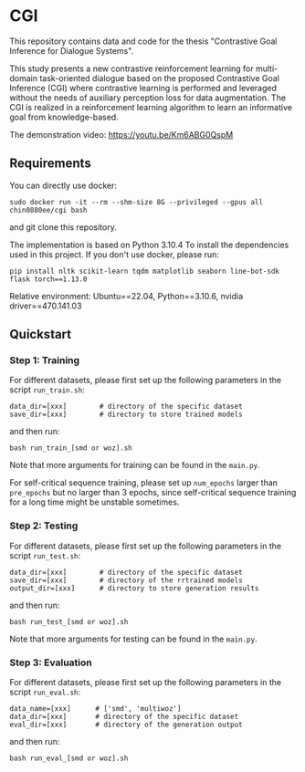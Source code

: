 # CGI
This repository contains data and code for the thesis "Contrastive Goal Inference for Dialogue Systems".

This study presents a new contrastive reinforcement learning for multi-domain task-oriented dialogue based on the proposed Contrastive Goal Inference (CGI) where contrastive learning is performed and leveraged without the needs of auxiliary perception loss for data augmentation. The CGI is realized in a reinforcement learning algorithm to learn an informative goal from knowledge-based.

The demonstration video: https://youtu.be/Km6ABG0QspM

## Requirements
You can directly use docker:
```
sudo docker run -it --rm --shm-size 8G --privileged --gpus all chin0880ee/cgi bash
```
and git clone this repository.

The implementation is based on Python 3.10.4 To install the dependencies used in this project. If you don't use docker, please run:
```
pip install nltk scikit-learn tqdm matplotlib seaborn line-bot-sdk flask torch==1.13.0
```

Relative environment: Ubuntu==22.04, Python==3.10.6, nvidia driver==470.141.03

## Quickstart

### Step 1: Training
For different datasets, please first set up the following parameters in the script `run_train.sh`:
```
data_dir=[xxx]        # directory of the specific dataset
save_dir=[xxx]        # directory to store trained models
```
and then run:
```
bash run_train_[smd or woz].sh
```
Note that more arguments for training can be found in the `main.py`. 

For self-critical sequence training, please set up `num_epochs` larger than `pre_epochs` but no larger than 3 epochs, since self-critical sequence training for a long time might be unstable sometimes.

### Step 2: Testing
For different datasets, please first set up the following parameters in the script `run_test.sh`:
```
data_dir=[xxx]        # directory of the specific dataset
save_dir=[xxx]        # directory of the rrtrained models
output_dir=[xxx]      # directory to store generation results
```
and then run:
```
bash run_test_[smd or woz].sh
```
Note that more arguments for testing can be found in the `main.py`. 

### Step 3: Evaluation
For different datasets, please first set up the following parameters in the script `run_eval.sh`:
```
data_name=[xxx]      # ['smd', 'multiwoz']
data_dir=[xxx]       # directory of the specific dataset
eval_dir=[xxx]       # directory of the generation output
```
and then run:
```
bash run_eval_[smd or woz].sh
```
